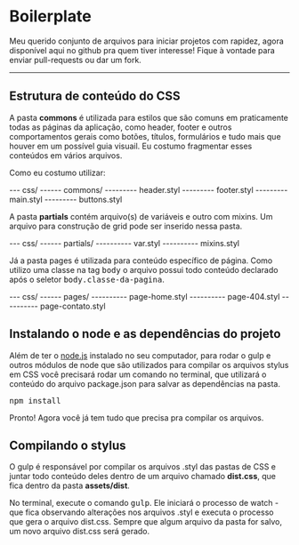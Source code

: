 Boilerplate
================

Meu querido conjunto de arquivos para iniciar projetos com rapidez, agora disponível aqui no github pra quem tiver interesse! Fique à vontade para enviar pull-requests ou dar um fork.

----------

Estrutura de conteúdo do CSS
---------

A pasta **commons** é utilizada para estilos que são comuns em praticamente todas as páginas da aplicação, como header, footer e outros comportamentos gerais como botões, títulos, formulários e tudo mais que houver em um possível guia visuail. Eu costumo fragmentar esses conteúdos em vários arquivos.

Como eu costumo utilizar:

--- css/
------ commons/
--------- header.styl
--------- footer.styl
--------- main.styl
--------- buttons.styl

A pasta **partials** contém arquivo(s) de variáveis e outro com mixins. Um arquivo para construção de grid pode ser inserido nessa pasta.

--- css/
------ partials/
---------- var.styl
---------- mixins.styl

Já a pasta pages é utilizada para conteúdo específico de página. Como utilizo uma classe na tag <kbd>body</kbd> o arquivo possui todo conteúdo declarado após o seletor <kbd>body.classe-da-pagina</kbd>.

--- css/
------ pages/
---------- page-home.styl
---------- page-404.styl
---------- page-contato.styl

Instalando o node e as dependências do projeto
---------

Além de ter o [node.js](https://nodejs.org/download/) instalado no seu computador, para rodar o gulp e outros módulos de node que são utilizados para compilar os arquivos stylus em CSS você precisará rodar um comando no terminal, que utilizará o conteúdo do arquivo package.json para salvar as dependências na pasta.

<kbd>npm install</kbd>

Pronto! Agora você já tem tudo que precisa pra compilar os arquivos.

Compilando o stylus
---------
O gulp é responsável por compilar os arquivos .styl das pastas de CSS e juntar todo conteúdo deles dentro de um arquivo chamado **dist.css**, que fica dentro da pasta **assets/dist**.

No terminal, execute o comando <kbd>gulp</kbd>. Ele iniciará o processo de watch - que fica observando alterações nos arquivos .styl e executa o processo que gera o arquivo dist.css. Sempre que algum arquivo da pasta for salvo, um novo arquivo dist.css será gerado.